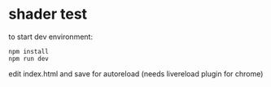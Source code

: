 # shader test
to start dev environment:
```
npm install
npm run dev
```

edit index.html and save for autoreload (needs livereload plugin for chrome)